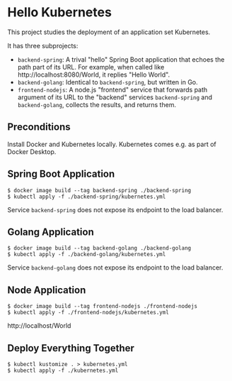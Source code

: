 # Hello Kubernetes

This project studies the deployment of an application set Kubernetes.
 
It has three subprojects:
* `backend-spring`: A trival "hello" Spring Boot application that echoes the path part of its URL. For example, when called like http://localhost:8080/World, it replies "Hello World".
* `backend-golang`: Identical to `backend-spring`, but written in Go.
* `frontend-nodejs`: A node.js "frontend" service that forwards path argument of its URL to the "backend" services `backend-spring` and `backend-golang`, collects the results, and returns them. 

## Preconditions
Install Docker and Kubernetes locally. Kubernetes comes e.g. as part of Docker Desktop.

## Spring Boot Application
```shell script
$ docker image build --tag backend-spring ./backend-spring
$ kubectl apply -f ./backend-spring/kubernetes.yml
```
Service `backend-spring` does not expose its endpoint to the load balancer.

## Golang Application
```shell script
$ docker image build --tag backend-golang ./backend-golang
$ kubectl apply -f ./backend-golang/kubernetes.yml
```
Service `backend-golang` does not expose its endpoint to the load balancer.

## Node Application
```shell script
$ docker image build --tag frontend-nodejs ./frontend-nodejs
$ kubectl apply -f ./frontend-nodejs/kubernetes.yml
```
http://localhost/World

## Deploy Everything Together
```shell script
$ kubectl kustomize . > kubernetes.yml 
$ kubectl apply -f ./kubernetes.yml
```

